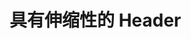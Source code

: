# 具有伸缩性的 Header

<common-codepen-snippet title="Vue 3 Elastic Draggable Header Example" slug="ZEWGmar" :height="474" tab="js,result" :team="false" user="immarina" name="Vue" :preview="false" :editable="false" />
